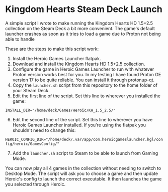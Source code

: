 # Kingdom Hearts Steam Deck Launch

A simple script I wrote to make running the Kingdom Hearts HD 1.5+2.5 collection on the Steam Deck a bit more convenient. The game's default launcher crashes as soon as it tries to load a game due to Proton not being able to handle 

These are the steps to make this script work:
1. Install the Heroic Games Launcher flatpak. 
2. Download and install the Kingdom Hearts HD 1.5+2.5 collection.
3. Configure the game in Heroic Games Launcher to run with whatever Proton version works best for you. In my testing I have found Proton GE version 17 to be quite reliable. You can install it through protonup-qt.
4. Copy the `launcher.sh` script from this repository to the home folder of your Steam Deck.
5. Edit the first line of the script. Set this line to wherever you installed the game:

`INSTALL_DIR="/home/deck/Games/Heroic/KH_1.5_2.5/"`

6. Edit the second line of the script. Set this line to wherever you have Heroic Games Launcher installed. If you're using the flatpak you shouldn't need to change this:

`HEROIC_CONFIG_DIR="/home/deck/.var/app/com.heroicgameslauncher.hgl/config/heroic/GamesConfig/"`

7. Add the `launcher.sh` script to Steam to be able to launch from Gaming Mode.

You can now play all 4 games in the collection without needing to switch to Desktop Mode. The script will ask you to choose a game and then update Heroic's config to launch the correct executable. It then launches the game you selected through Heroic.
